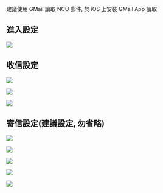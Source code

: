 建議使用 GMail 讀取 NCU 郵件, 於 iOS 上安裝 GMail App 讀取

## 進入設定
![](https://in.ncu.edu.tw/center31/GMail_config/GMail_config01.png)
## 收信設定
![](https://in.ncu.edu.tw/center31/GMail_config/GMail_config02.png)

![](https://in.ncu.edu.tw/center31/GMail_config/GMail_config03.png)

![](https://in.ncu.edu.tw/center31/GMail_config/GMail_config04.png)

## 寄信設定(建議設定, 勿省略)
![](https://in.ncu.edu.tw/center31/GMail_config/GMail_config05.png)

![](https://in.ncu.edu.tw/center31/GMail_config/GMail_config06.png)

![](https://in.ncu.edu.tw/center31/GMail_config/GMail_config07.png)

![](https://in.ncu.edu.tw/center31/GMail_config/GMail_config08.png)

![](https://in.ncu.edu.tw/center31/GMail_config/GMail_config09.png)
